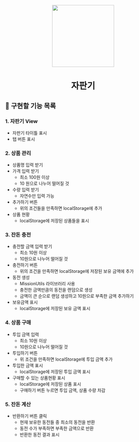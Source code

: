 <p align="middle" >
  <img width="200px;" src="https://github.com/woowacourse/javascript-vendingmachine-precourse/blob/main/images/beverage_icon.png?raw=true"/>
</p>
<h1 align="middle">자판기</h1>

## 🎯 구현할 기능 목록

### 1. 자판기 View

- 자판기 타이틀 표시
- 탭 버튼 표시

### 2. 상품 관리

- 상품명 입력 받기
- 가격 입력 받기
  - 최소 100원 이상
  - 10 원으로 나누어 떨어질 것
- 수량 입력 받기
  - 자연수만 입력 가능
- 추가하기 버튼
  - 위의 조건들을 만족하면 localStorage에 추가
- 상품 현황
  - localStorage에 저장된 상품들을 표시

### 3. 잔돈 충전

- 충전할 금액 입력 받기
  - 최소 10원 이상
  - 10원으로 나누어 떨어질 것
- 충전하기 버튼
  - 위의 조건을 만족하면 localStorage에 저장된 보유 금액에 추가
- 동전 생성
  - MissionUtils 라이브러리 사용
  - 충전한 금액만큼의 동전을 랜덤으로 생성
  - 금액이 큰 순으로 랜덤 생성하고 10원으로 부족한 금액 추가하기
- 보유금액 표시
  - localStorage에 저장된 보유 금액 표시

### 4. 상품 구매

- 투입 금액 입력
  - 최소 10원 이상
  - 10원으로 나누어 떨어질 것
- 투입하기 버튼
  - 위 조건을 만족하면 localStorage에 투입 금액 추가
- 투입한 금액 표시
  - localStorage에 저장된 투입 금액 표시
- 구매할 수 있는 상품현황 표시
  - localStorage에 저장된 상품 표시
  - 구매하기 버튼 누르면 투입 금액, 상품 수량 차감

### 5. 잔돈 계산

- 반환하기 버튼 클릭
  - 현재 보유한 동전들 중 최소의 동전을 반환
  - 동전 수가 부족하면 부족한 금액으로 반환
  - 반환한 동전 결과 표시
